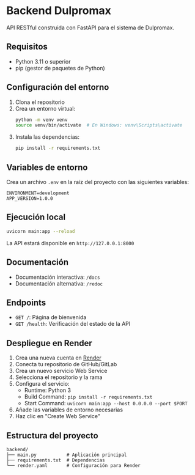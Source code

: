 # Backend Dulpromax

API RESTful construida con FastAPI para el sistema de Dulpromax.

## Requisitos

- Python 3.11 o superior
- pip (gestor de paquetes de Python)

## Configuración del entorno

1. Clona el repositorio
2. Crea un entorno virtual:
   ```bash
   python -m venv venv
   source venv/bin/activate  # En Windows: venv\Scripts\activate
   ```
3. Instala las dependencias:
   ```bash
   pip install -r requirements.txt
   ```

## Variables de entorno

Crea un archivo `.env` en la raíz del proyecto con las siguientes variables:

```
ENVIRONMENT=development
APP_VERSION=1.0.0
```

## Ejecución local

```bash
uvicorn main:app --reload
```

La API estará disponible en `http://127.0.0.1:8000`

## Documentación

- Documentación interactiva: `/docs`
- Documentación alternativa: `/redoc`

## Endpoints

- `GET /`: Página de bienvenida
- `GET /health`: Verificación del estado de la API

## Despliegue en Render

1. Crea una nueva cuenta en [Render](https://render.com/)
2. Conecta tu repositorio de GitHub/GitLab
3. Crea un nuevo servicio Web Service
4. Selecciona el repositorio y la rama
5. Configura el servicio:
   - Runtime: Python 3
   - Build Command: `pip install -r requirements.txt`
   - Start Command: `uvicorn main:app --host 0.0.0.0 --port $PORT`
6. Añade las variables de entorno necesarias
7. Haz clic en "Create Web Service"

## Estructura del proyecto

```
backend/
├── main.py           # Aplicación principal
├── requirements.txt  # Dependencias
└── render.yaml       # Configuración para Render
```
